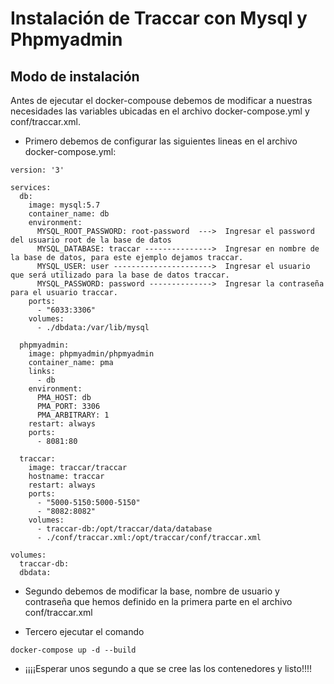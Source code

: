 # Instalación de Traccar con Mysql y Phpmyadmin
## Modo de instalación

Antes de ejecutar el docker-compouse debemos de modificar a nuestras necesidades las variables ubicadas en el archivo docker-compose.yml y conf/traccar.xml.

 * Primero debemos de configurar las siguientes lineas en el archivo docker-compose.yml:
```
version: '3'
 
services:
  db:
    image: mysql:5.7
    container_name: db
    environment:
      MYSQL_ROOT_PASSWORD: root-password  --->  Ingresar el password del usuario root de la base de datos
      MYSQL_DATABASE: traccar --------------->  Ingresar en nombre de la base de datos, para este ejemplo dejamos traccar.
      MYSQL_USER: user ---------------------->  Ingresar el usuario que será utilizado para la base de datos traccar.
      MYSQL_PASSWORD: password -------------->  Ingresar la contraseña para el usuario traccar.
    ports:
      - "6033:3306"
    volumes:
      - ./dbdata:/var/lib/mysql

  phpmyadmin:
    image: phpmyadmin/phpmyadmin
    container_name: pma
    links:
      - db
    environment:
      PMA_HOST: db
      PMA_PORT: 3306
      PMA_ARBITRARY: 1
    restart: always
    ports:
      - 8081:80

  traccar:
    image: traccar/traccar
    hostname: traccar
    restart: always
    ports:
      - "5000-5150:5000-5150"
      - "8082:8082"
    volumes:
      - traccar-db:/opt/traccar/data/database
      - ./conf/traccar.xml:/opt/traccar/conf/traccar.xml

volumes:
  traccar-db:
  dbdata:
```

 * Segundo debemos de modificar la base, nombre de usuario y contraseña que hemos definido en la primera parte en el archivo conf/traccar.xml

 * Tercero ejecutar el comando
```
docker-compose up -d --build
```

 * ¡¡¡¡Esperar unos segundo a que se cree las los contenedores y listo!!!!
